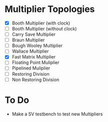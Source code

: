 # Multiplier Topologies

- [x] Booth Multiplier (with clock)
- [ ] Booth Multiplier (without clock)
- [ ] Carry Save Multiplier
- [ ] Braun Multiplier
- [ ] Bough Wooley Multiplier
- [ ] Wallace Multiplier
- [x] Fast Matrix Multiplier
- [ ] Floating Point Muliplier
- [ ] Pipelined Muliplier
- [ ] Restoring Division
- [ ] Non Restoring Division

# To Do
- Make a SV testbench to test new Multipliers
